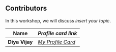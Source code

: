 ## Contributors

In this workshop, we will discuss *insert your topic*.

| **Name**              | *Profile card link*                                    |
| ----------------------------- | --------------------------------------------------------------------- |
| **Diya Vijay**       | *[My Profile Card](https://diyavj.github.io/Profile-Card/)*                                        |
